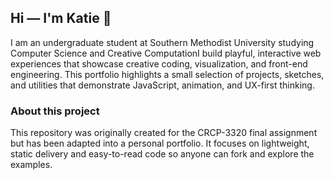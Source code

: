 

## Hi — I'm Katie 👋

I am an undergraduate student at Southern Methodist University studying Computer Science and Creative ComputationI build playful, interactive web experiences that showcase creative coding, visualization, and front-end engineering. This portfolio highlights a small selection of projects, sketches, and utilities that demonstrate JavaScript, animation, and UX-first thinking.


### About this project

This repository was originally created for the CRCP-3320 final assignment but has been adapted into a personal portfolio. It focuses on lightweight, static delivery and easy-to-read code so anyone can fork and explore the examples.


